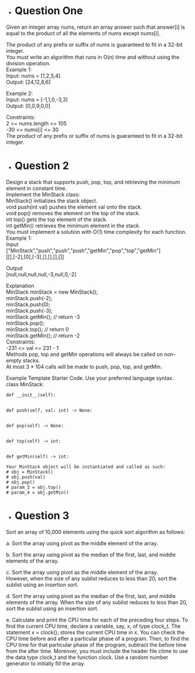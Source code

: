 - # Question One

Given an integer array nums, return an array answer such that answer[i] is equal to the product of all the elements of nums except nums[i].     

The product of any prefix or suffix of nums is guaranteed to fit in a 32-bit integer.       
You must write an algorithm that runs in O(n) time and without using the division operation.        
Example 1:      
Input: nums = [1,2,3,4]     
Output: [24,12,8,6]     

Example 2:      
Input: nums = [-1,1,0,-3,3]     
Output: [0,0,9,0,0]     

 Constraints:       
2 <= nums.length <= 105     
-30 <= nums[i] <= 30        
The product of any prefix or suffix of nums is guaranteed to fit in a 32-bit integer.       






- # Question 2
Design a stack that supports push, pop, top, and retrieving the minimum element in constant time.       
Implement the MinStack class:       
MinStack() initializes the stack object.        
void push(int val) pushes the element val onto the stack.       
void pop() removes the element on the top of the stack.     
int top() gets the top element of the stack.        
int getMin() retrieves the minimum element in the stack.        
You must implement a solution with O(1) time complexity for each function.      
 Example 1:     
Input       
["MinStack","push","push","push","getMin","pop","top","getMin"]     
[[],[-2],[0],[-3],[],[],[],[]]      

Output      
[null,null,null,null,-3,null,0,-2]      

Explanation     
MinStack minStack = new MinStack();     
minStack.push(-2);      
minStack.push(0);       
minStack.push(-3);      
minStack.getMin(); // return -3     
minStack.pop();     
minStack.top();    // return 0      
minStack.getMin(); // return -2     
Constraints:        
-231 <= val <= 231 - 1      
Methods pop, top and getMin operations will always be called on non-empty stacks.       
At most 3 * 104 calls will be made to push, pop, top, and getMin.       

Example Template Starter Code. Use your preferred language syntax.      
class MinStack:     

    def __init__(self):     
        

    def push(self, val: int) -> None:       
        

    def pop(self) -> None:      
        

    def top(self) -> int:       
        

    def getMin(self) -> int:        
        


```
Your MinStack object will be instantiated and called as such:     
# obj = MinStack()      
# obj.push(val)     
# obj.pop()     
# param_3 = obj.top()       
# param_4 = obj.getMin()        
```











- # Question 3
Sort an array of 10,000 elements using the quick sort algorithm as follows:     

 a. Sort the array using pivot as the middle element of the array.      

 b. Sort the array using pivot as the median of the first, last, and middle elements of the array. 
      
 c. Sort the array using pivot as the middle element of the array.      
 However, when the size of any sublist reduces to less than 20, sort the sublist using an insertion sort.               

d. Sort the array using pivot as the median of the first, last, and middle elements of the array. When the size of any sublist reduces to less than 20, sort the sublist using an insertion sort.       

e. Calculate and print the CPU time for each of the preceding four steps. 
To find the current CPU time, declare a variable, say, x, of type clock_t. 
The statement x = clock(); stores the current CPU time in x. 
You can check the CPU time before and after a particular phase of a program. 
Then, to find the CPU time for that particular phase of the program, subtract the before time from the after time.
 Moreover, you must include the header file ctime to use the data type clock_t and the function clock. 
 Use a random number generator to initially fill the array.
